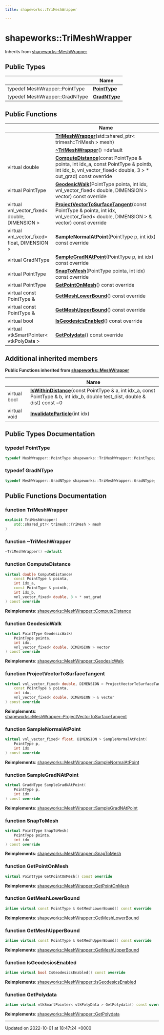 ```yaml
---
title: shapeworks::TriMeshWrapper

---
```


# shapeworks::TriMeshWrapper





Inherits from [shapeworks::MeshWrapper](../Classes/classshapeworks_1_1MeshWrapper.md)

## Public Types

|                | Name           |
| -------------- | -------------- |
| typedef MeshWrapper::PointType | **[PointType](../Classes/classshapeworks_1_1TriMeshWrapper.md#typedef-pointtype)**  |
| typedef MeshWrapper::GradNType | **[GradNType](../Classes/classshapeworks_1_1TriMeshWrapper.md#typedef-gradntype)**  |

## Public Functions

|                | Name           |
| -------------- | -------------- |
| | **[TriMeshWrapper](../Classes/classshapeworks_1_1TriMeshWrapper.md#function-trimeshwrapper)**(std::shared_ptr< trimesh::TriMesh > mesh) |
| | **[~TriMeshWrapper](../Classes/classshapeworks_1_1TriMeshWrapper.md#function-~trimeshwrapper)**() =default |
| virtual double | **[ComputeDistance](../Classes/classshapeworks_1_1TriMeshWrapper.md#function-computedistance)**(const PointType & pointa, int idx_a, const PointType & pointb, int idx_b, vnl_vector_fixed< double, 3 > * out_grad) const override |
| virtual PointType | **[GeodesicWalk](../Classes/classshapeworks_1_1TriMeshWrapper.md#function-geodesicwalk)**(PointType pointa, int idx, vnl_vector_fixed< double, DIMENSION > vector) const override |
| virtual vnl_vector_fixed< double, DIMENSION > | **[ProjectVectorToSurfaceTangent](../Classes/classshapeworks_1_1TriMeshWrapper.md#function-projectvectortosurfacetangent)**(const PointType & pointa, int idx, vnl_vector_fixed< double, DIMENSION > & vector) const override |
| virtual vnl_vector_fixed< float, DIMENSION > | **[SampleNormalAtPoint](../Classes/classshapeworks_1_1TriMeshWrapper.md#function-samplenormalatpoint)**(PointType p, int idx) const override |
| virtual GradNType | **[SampleGradNAtPoint](../Classes/classshapeworks_1_1TriMeshWrapper.md#function-samplegradnatpoint)**(PointType p, int idx) const override |
| virtual PointType | **[SnapToMesh](../Classes/classshapeworks_1_1TriMeshWrapper.md#function-snaptomesh)**(PointType pointa, int idx) const override |
| virtual PointType | **[GetPointOnMesh](../Classes/classshapeworks_1_1TriMeshWrapper.md#function-getpointonmesh)**() const override |
| virtual const PointType & | **[GetMeshLowerBound](../Classes/classshapeworks_1_1TriMeshWrapper.md#function-getmeshlowerbound)**() const override |
| virtual const PointType & | **[GetMeshUpperBound](../Classes/classshapeworks_1_1TriMeshWrapper.md#function-getmeshupperbound)**() const override |
| virtual bool | **[IsGeodesicsEnabled](../Classes/classshapeworks_1_1TriMeshWrapper.md#function-isgeodesicsenabled)**() const override |
| virtual vtkSmartPointer< vtkPolyData > | **[GetPolydata](../Classes/classshapeworks_1_1TriMeshWrapper.md#function-getpolydata)**() const override |

## Additional inherited members

**Public Functions inherited from [shapeworks::MeshWrapper](../Classes/classshapeworks_1_1MeshWrapper.md)**

|                | Name           |
| -------------- | -------------- |
| virtual bool | **[IsWithinDistance](../Classes/classshapeworks_1_1MeshWrapper.md#function-iswithindistance)**(const PointType & a, int idx_a, const PointType & b, int idx_b, double test_dist, double & dist) const =0 |
| virtual void | **[InvalidateParticle](../Classes/classshapeworks_1_1MeshWrapper.md#function-invalidateparticle)**(int idx) |


## Public Types Documentation

### typedef PointType

```cpp
typedef MeshWrapper::PointType shapeworks::TriMeshWrapper::PointType;
```


### typedef GradNType

```cpp
typedef MeshWrapper::GradNType shapeworks::TriMeshWrapper::GradNType;
```


## Public Functions Documentation

### function TriMeshWrapper

```cpp
explicit TriMeshWrapper(
    std::shared_ptr< trimesh::TriMesh > mesh
)
```


### function ~TriMeshWrapper

```cpp
~TriMeshWrapper() =default
```


### function ComputeDistance

```cpp
virtual double ComputeDistance(
    const PointType & pointa,
    int idx_a,
    const PointType & pointb,
    int idx_b,
    vnl_vector_fixed< double, 3 > * out_grad
) const override
```


**Reimplements**: [shapeworks::MeshWrapper::ComputeDistance](../Classes/classshapeworks_1_1MeshWrapper.md#function-computedistance)


### function GeodesicWalk

```cpp
virtual PointType GeodesicWalk(
    PointType pointa,
    int idx,
    vnl_vector_fixed< double, DIMENSION > vector
) const override
```


**Reimplements**: [shapeworks::MeshWrapper::GeodesicWalk](../Classes/classshapeworks_1_1MeshWrapper.md#function-geodesicwalk)


### function ProjectVectorToSurfaceTangent

```cpp
virtual vnl_vector_fixed< double, DIMENSION > ProjectVectorToSurfaceTangent(
    const PointType & pointa,
    int idx,
    vnl_vector_fixed< double, DIMENSION > & vector
) const override
```


**Reimplements**: [shapeworks::MeshWrapper::ProjectVectorToSurfaceTangent](../Classes/classshapeworks_1_1MeshWrapper.md#function-projectvectortosurfacetangent)


### function SampleNormalAtPoint

```cpp
virtual vnl_vector_fixed< float, DIMENSION > SampleNormalAtPoint(
    PointType p,
    int idx
) const override
```


**Reimplements**: [shapeworks::MeshWrapper::SampleNormalAtPoint](../Classes/classshapeworks_1_1MeshWrapper.md#function-samplenormalatpoint)


### function SampleGradNAtPoint

```cpp
virtual GradNType SampleGradNAtPoint(
    PointType p,
    int idx
) const override
```


**Reimplements**: [shapeworks::MeshWrapper::SampleGradNAtPoint](../Classes/classshapeworks_1_1MeshWrapper.md#function-samplegradnatpoint)


### function SnapToMesh

```cpp
virtual PointType SnapToMesh(
    PointType pointa,
    int idx
) const override
```


**Reimplements**: [shapeworks::MeshWrapper::SnapToMesh](../Classes/classshapeworks_1_1MeshWrapper.md#function-snaptomesh)


### function GetPointOnMesh

```cpp
virtual PointType GetPointOnMesh() const override
```


**Reimplements**: [shapeworks::MeshWrapper::GetPointOnMesh](../Classes/classshapeworks_1_1MeshWrapper.md#function-getpointonmesh)


### function GetMeshLowerBound

```cpp
inline virtual const PointType & GetMeshLowerBound() const override
```


**Reimplements**: [shapeworks::MeshWrapper::GetMeshLowerBound](../Classes/classshapeworks_1_1MeshWrapper.md#function-getmeshlowerbound)


### function GetMeshUpperBound

```cpp
inline virtual const PointType & GetMeshUpperBound() const override
```


**Reimplements**: [shapeworks::MeshWrapper::GetMeshUpperBound](../Classes/classshapeworks_1_1MeshWrapper.md#function-getmeshupperbound)


### function IsGeodesicsEnabled

```cpp
inline virtual bool IsGeodesicsEnabled() const override
```


**Reimplements**: [shapeworks::MeshWrapper::IsGeodesicsEnabled](../Classes/classshapeworks_1_1MeshWrapper.md#function-isgeodesicsenabled)


### function GetPolydata

```cpp
inline virtual vtkSmartPointer< vtkPolyData > GetPolydata() const override
```


**Reimplements**: [shapeworks::MeshWrapper::GetPolydata](../Classes/classshapeworks_1_1MeshWrapper.md#function-getpolydata)


-------------------------------

Updated on 2022-10-01 at 18:47:24 +0000